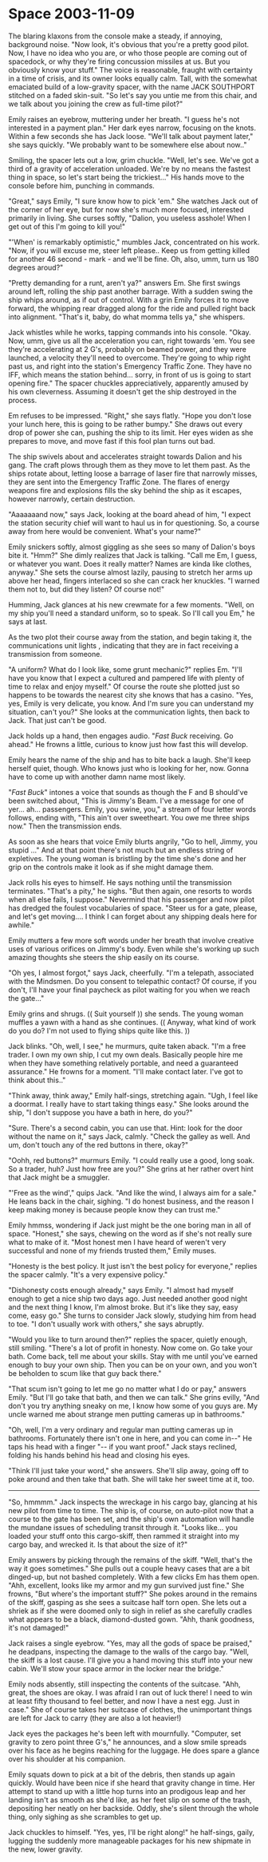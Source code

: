 <!-- TITLE: Space 2003-11-09 -->
<!-- SUBTITLE: A game log for Space -->

# Space 2003-11-09

The blaring klaxons from the console make a steady, if annoying, background noise. "Now look, it's obvious that you're a pretty good pilot. Now, I have no idea who you are, or who those people are coming out of spacedock, or why they're firing concussion missiles at us. But you obviously know your stuff." The voice is reasonable, fraught with certainty in a time of crisis, and its owner looks equally calm. Tall, with the somewhat emaciated build of a low-gravity spacer, with the name JACK SOUTHPORT stitched on a faded skin-suit. "So let's say you untie me from this chair, and we talk about you joining the crew as full-time pilot?"

Emily raises an eyebrow, muttering under her breath. "I guess he's not interested in a payment plan." Her dark eyes narrow, focusing on the knots. Within a few seconds she has Jack loose. "We'll talk about payment later," she says quickly. "We probably want to be somewhere else about now.."

Smiling, the spacer lets out a low, grim chuckle. "Well, let's see. We've got a third of a gravity of acceleration unloaded. We're by no means the fastest thing in space, so let's start being the trickiest..." His hands move to the console before him, punching in commands.

"Great," says Emily, "I sure know how to pick 'em." She watches Jack out of the corner of her eye, but for now she's much more focused, interested primarily in living. She curses softly, "Dalion, you useless asshole! When I get out of this I'm going to kill you!"

"'When' is remarkably optimistic," mumbles Jack, concentrated on his work. "Now, if you will excuse me, steer left please.. Keep us from getting killed for another 46 second - mark - and we'll be fine. Oh, also, umm, turn us 180 degrees aroud?"

"Pretty demanding for a runt, aren't ya?" answers Em. She first swings around left, rolling the ship past another barrage. With a sudden swing the ship whips around, as if out of control. With a grin Emily forces it to move forward, the whipping rear dragged along for the ride and pulled right back into alignment. "That's it, baby, do what momma tells ya," she whispers.

Jack whistles while he works, tapping commands into his console. "Okay. Now, umm, give us all the acceleration you can, right towards 'em. You see they're accelerating at 2 G's, probably on beamed power, and they were launched, a velocity they'll need to overcome. They're going to whip right past us, and right into the station's Emergency Traffic Zone. They have no IFF, which means the station behind... sorry, in front of us is going to start opening fire." The spacer chuckles appreciatively, apparently amused by his own cleverness. Assuming it doesn't get the ship destroyed in the process.

Em refuses to be impressed. "Right," she says flatly. "Hope you don't lose your lunch here, this is going to be rather bumpy." She draws out every drop of power she can, pushing the ship to its limit. Her eyes widen as she prepares to move, and move fast if this fool plan turns out bad.

The ship swivels about and accelerates straight towards Dalion and his gang. The craft plows through them as they move to let them past. As the ships rotate about, letting loose a barrage of laser fire that narrowly misses, they are sent into the Emergency Traffic Zone. The flares of energy weapons fire and explosions fills the sky behind the ship as it escapes, however narrowly, certain destruction.

"Aaaaaaand now," says Jack, looking at the board ahead of him, "I expect the station security chief will want to haul us in for questioning. So, a course away from here would be convenient. What's your name?"

Emily snickers softly, almost giggling as she sees so many of Dalion's boys bite it. "Hmm?" She dimly realizes that Jack is talking. "Call me Em, I guess, or whatever you want. Does it really matter? Names are kinda like clothes, anyway." She sets the course almost lazily, pausing to stretch her arms up above her head, fingers interlaced so she can crack her knuckles. "I warned them not to, but did they listen? Of course not!"

Humming, Jack glances at his new crewmate for a few moments. "Well, on my ship you'll need a standard uniform, so to speak. So I'll call you Em," he says at last.

As the two plot their course away from the station, and begin taking it, the communications unit lights , indicating that they are in fact receiving a transmission from someone.

"A uniform? What do I look like, some grunt mechanic?" replies Em. "I'll have you know that I expect a cultured and pampered life with plenty of time to relax and enjoy myself." Of course the route she plotted just so happens to be towards the nearest city she knows that has a casino. "Yes, yes, Emily is very delicate, you know. And I'm sure you can understand my situation, can't you?" She looks at the communication lights, then back to Jack. That just can't be good.

Jack holds up a hand, then engages audio. "_Fast Buck_ receiving. Go ahead." He frowns a little, curious to know just how fast this will develop.

Emily hears the name of the ship and has to bite back a laugh. She'll keep herself quiet, though. Who knows just who is looking for her, now. Gonna have to come up with another damn name most likely.

"_Fast Buck_" intones a voice that sounds as though the F and B should've been switched about, "This is Jimmy's Beam. I've a message for one of yer... ah... passengers. Emily, you swine, you," a stream of four letter words follows, ending with, "This ain't over sweetheart. You owe me three ships now." Then the transmission ends.

As soon as she hears that voice Emily blurts angrily, "Go to hell, Jimmy, you stupid ..." And at that point there's not much but an endless string of expletives. The young woman is bristling by the time she's done and her grip on the controls make it look as if she might damage them.

Jack rolls his eyes to himself. He says nothing until the transmission terminates. "That's a pity," he sighs. "But then again, one resorts to words when all else fails, I suppose." Nevermind that his passenger and now pilot has dredged the foulest vocabularies of space. "Steer us for a gate, please, and let's get moving.... I think I can forget about any shipping deals here for awhile."

Emily mutters a few more soft words under her breath that involve creative uses of various orifices on Jimmy's body. Even while she's working up such amazing thoughts she steers the ship easily on its course.

"Oh yes, I almost forgot," says Jack, cheerfully. "I'm a telepath, associated with the Mindsmen. Do you consent to telepathic contact? Of course, if you don't, I'll have your final paycheck as pilot waiting for you when we reach the gate..."

Emily grins and shrugs. (( Suit yourself )) she sends. The young woman muffles a yawn with a hand as she continues. (( Anyway, what kind of work do you do? I'm not used to flying ships quite like this. ))

Jack blinks. "Oh, well, I see," he murmurs, quite taken aback. "I'm a free trader. I own my own ship, I cut my own deals. Basically people hire me when they have something relatively portable, and need a guaranteed assurance." He frowns for a moment. "I'll make contact later. I've got to think about this.."

"Think away, think away," Emily half-sings, stretching again. "Ugh, I feel like a doormat. I really have to start taking things easy." She looks around the ship, "I don't suppose you have a bath in here, do you?"

"Sure. There's a second cabin, you can use that. Hint: look for the door without the name on it," says Jack, calmly. "Check the galley as well. And um, don't touch any of the red buttons in there, okay?"

"Oohh, red buttons?" murmurs Emily. "I could really use a good, long soak. So a trader, huh? Just how free are you?" She grins at her rather overt hint that Jack might be a smuggler.

"'Free as the wind'," quips Jack. "And like the wind, I always aim for a sale." He leans back in the chair, sighing. "I do honest business, and the reason I keep making money is because people know they can trust me."

Emily hmmss, wondering if Jack just might be the one boring man in all of space. "Honest," she says, chewing on the word as if she's not really sure what to make of it. "Most honest men I have heard of weren't very successful and none of my friends trusted them," Emily muses.

"Honesty is the best policy. It just isn't the best policy for everyone," replies the spacer calmly. "It's a very expensive policy."

"Dishonesty costs enough already," says Emily. "I almost had myself enough to get a nice ship two days ago. Just needed another good night and the next thing I know, I'm almost broke. But it's like they say, easy come, easy go." She turns to consider Jack slowly, studying him from head to toe. "I don't usually work with others," she says abruptly.

"Would you like to turn around then?" replies the spacer, quietly enough, still smiling. "There's a lot of profit in honesty. Now come on. Go take your bath. Come back, tell me about your skills. Stay with me until you've earned enough to buy your own ship. Then you can be on your own, and you won't be beholden to scum like that guy back there."

"That scum isn't going to let me go no matter what I do or pay," answers Emily. "But I'll go take that bath, and then we can talk." She grins evilly, "And don't you try anything sneaky on me, I know how some of you guys are. My uncle warned me about strange men putting cameras up in bathrooms."

"Oh, well, I'm a very ordinary and regular man putting cameras up in bathrooms. Fortunately there isn't one in here, and you can come in--" He taps his head with a finger "-- if you want proof." Jack stays reclined, folding his hands behind his head and closing his eyes.

"Think I'll just take your word," she answers. She'll slip away, going off to poke around and then take that bath. She will take her sweet time at it, too.

---

"So, hmmmm." Jack inspects the wreckage in his cargo bay, glancing at his new pilot from time to time. The ship is, of course, on auto-pilot now that a course to the gate has been set, and the ship's own automation will handle the mundane issues of scheduling transit through it. "Looks like... you loaded your stuff onto this cargo-skiff, then rammed it straight into my cargo bay, and wrecked it. Is that about the size of it?"

Emily answers by picking through the remains of the skiff. "Well, that's the way it goes sometimes." She pulls out a couple heavy cases that are a bit dinged-up, but not bashed completely. With a few clicks Em has them open. "Ahh, excellent, looks like my armor and my gun survived just fine." She frowns, "But where's the important stuff?" She pokes around in the remains of the skiff, gasping as she sees a suitcase half torn open. She lets out a shriek as if she were doomed only to sigh in relief as she carefully cradles what appears to be a black, diamond-dusted gown. "Ahh, thank goodness, it's not damaged!"

Jack raises a single eyebrow. "Yes, may all the gods of space be praised," he deadpans, inspecting the damage to the walls of the cargo bay. "Well, the skiff is a lost cause. I'll give you a hand moving this stuff into your new cabin. We'll stow your space armor in the locker near the bridge."

Emily nods absently, still inspecting the contents of the suitcase. "Ahh, great, the shoes are okay. I was afraid I ran out of luck there! I need to win at least fifty thousand to feel better, and now I have a nest egg. Just in case." She of course takes her suitcase of clothes, the unimportant things are left for Jack to carry (they are also a lot heavier!)

Jack eyes the packages he's been left with mournfully. "Computer, set gravity to zero point three G's," he announces, and a slow smile spreads over his face as he begins reaching for the luggage. He does spare a glance over his shoulder at his companion.

Emily squats down to pick at a bit of the debris, then stands up again quickly. Would have been nice if she heard that gravity change in time. Her attempt to stand up with a little hop turns into an prodigous leap and her landing isn't as smooth as she'd like, as her feet slip on some of the trash, depositing her neatly on her backside. Oddly, she's silent through the whole thing, only sighing as she scrambles to get up.

Jack chuckles to himself. "Yes, yes, I'll be right along!" he half-sings, gaily, lugging the suddenly more manageable packages for his new shipmate in the new, lower gravity.